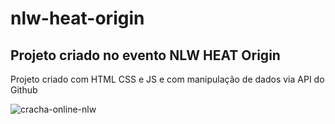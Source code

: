 # nlw-heat-origin
## Projeto criado no evento NLW HEAT Origin

<p>Projeto criado com HTML CSS e JS e com manipulação de dados via API do Github</p>

![cracha-online-nlw](https://user-images.githubusercontent.com/5197047/138475541-e605f082-a46a-4b3e-9d0f-a38555da87b3.png)

